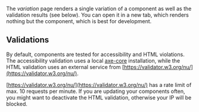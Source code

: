The _variation_ page renders a single variation of a component as well as the validation results (see below). You can open it in a new tab, which renders nothing but the component, which is best for development.

## Validations

By default, components are tested for accessibility and HTML violations.
The accessibility validation uses a local [axe-core](https://github.com/dequelabs/axe-core/) installation, while the HTML validation uses an external service from [https://validator.w3.org/nu/](https://validator.w3.org/nu/).

[https://validator.w3.org/nu/](https://validator.w3.org/nu/) has a rate limit of max. 10 requests per minute. If you are updating your components often, you might want to deactivate the HTML validation, otherwise your IP will be blocked.

